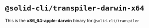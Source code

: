 # `@solid-cli/transpiler-darwin-x64`

This is the **x86_64-apple-darwin** binary for `@solid-cli/transpiler`
